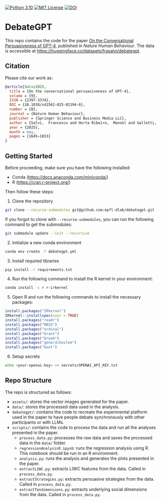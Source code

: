 [![Python 3.10](https://img.shields.io/badge/python-3.10-blue.svg)](https://www.python.org/downloads/release/python-310/)
[![MIT License](https://img.shields.io/github/license/m43/focal-loss-against-heuristics)](LICENSE)
[![DOI](https://img.shields.io/badge/doi-10.1038/s41562--025--02194--6-b31b1b)](https://www.nature.com/articles/s41562-025-02194-6)

# DebateGPT

This repo contains the code for the paper [On the Conversational Persuasiveness of GPT-4](https://www.nature.com/articles/s41562-025-02194-6), published in *Nature Human Behaviour*. The data is accessible at https://huggingface.co/datasets/frasalvi/debategpt.

## Citation

Please cite our work as: 
```bibtex
@article{Salvi2025,
  title = {On the conversational persuasiveness of GPT-4},
  volume = {9},
  ISSN = {2397-3374},
  DOI = {10.1038/s41562-025-02194-6},
  number = {8},
  journal = {Nature Human Behaviour},
  publisher = {Springer Science and Business Media LLC},
  author = {Salvi,  Francesco and Horta Ribeiro,  Manoel and Gallotti,  Riccardo and West,  Robert},
  year = {2025},
  month = may,
  pages = {1645–1653}
}
```

## Getting Started
Before proceeding, make sure you have the following installed:
    
- Conda (https://docs.anaconda.com/miniconda/)
- R (https://cran.r-project.org/)

Then follow these steps:

1. Clone the repository

```bash
git clone --recurse-submodules git@github.com:epfl-dlab/debategpt.git
```

If you forgot to clone with `--recurse-submodules`, you can run the following command to get the submodules:

```bash
git submodule update --init --recursive
```

2. Initialize a new conda environment

```bash
conda env create -f debategpt.yml
```

3. Install required libraries

```bash
pip install -r requirements.txt
```

4. Run the following command to install the R kernel in your environment:

```bash
conda install -c r r-irkernel
```

5. Open R and run the following commands to install the necessary packages:

```R
install.packages("IRkernel")
IRkernel::installspec(user = TRUE)
install.packages("readr")
install.packages("MASS")
install.packages("ordinal")
install.packages("brant")
install.packages("broom")
install.packages("generalhoslem")
install.packages("boot")
```

6. Setup secrets
```bash
echo <your-openai-key> >> secrets/OPENAI_API_KEY.txt
```

## Repo Structure
The repo is structured as follows:

- `assets/`: stores the vector images generated for the paper.
- `data/`: stores the processed data used in the analysis.
- `debategpt/`: contains the code to recreate the experimental platform used in the paper to have people debate synchronously with other participants or with LLMs.
- `scripts/`: contains the code to process the data and run all the analyses presented in the paper.
	- `process_data.py`: processes the raw data and saves the processed data in the `data/` folder.
	- `regressionAnalysisR.ipynb`: runs the regression analysis using R. This notebook should be run in an R environment.
	- `analysis.py`: runs the analysis and generates the plots presented in the paper.
	- `extractLIWC.py`: extracts LIWC features from the data. Called in `process_data.py`.
	- `extractStrategies.py`: extracts persuasive strategies from the data. Called in `process_data.py`.
	- `extractTendimensions.py`: extracts underlying social dimensions from the data. Called in `process_data.py`.

